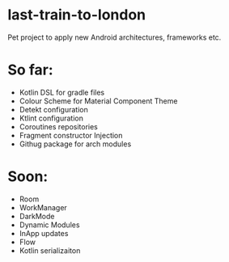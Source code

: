 # last-train-to-london
Pet project to apply new Android architectures, frameworks etc.

# So far:

* Kotlin DSL for gradle files
* Colour Scheme for Material Component Theme
* Detekt configuration
* Ktlint configuration
* Coroutines repositories
* Fragment constructor Injection
* Githug package for arch modules

# Soon:
* Room
* WorkManager
* DarkMode
* Dynamic Modules
* InApp updates
* Flow
* Kotlin serializaiton

